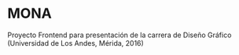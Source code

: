 # MONA
Proyecto Frontend para presentación de la carrera de Diseño Gráfico (Universidad de Los Andes, Mérida, 2016)
